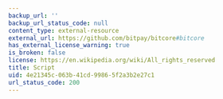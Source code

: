 ```yaml
---
backup_url: ''
backup_url_status_code: null
content_type: external-resource
external_url: https://github.com/bitpay/bitcore#bitcore
has_external_license_warning: true
is_broken: false
license: https://en.wikipedia.org/wiki/All_rights_reserved
title: Script
uid: 4e21345c-063b-41cd-9986-5f2a3b2e27c1
url_status_code: 200
---
```


